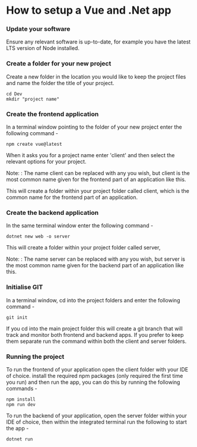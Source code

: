 # How to setup a Vue and .Net app

### Update your software

Ensure any relevant software is up-to-date, for example you have the latest LTS version of Node installed.

### Create a folder for your new project

Create a new folder in the location you would like to keep the project files
and name the folder the title of your project.

```shell
cd Dev
mkdir "project name"
```

### Create the frontend application

In a terminal window pointing to the folder of your new project
enter the following command -

```shell
npm create vue@latest
```

When it asks you for a project name enter 'client' and then select the relevant
options for your project.

Note:
: The name client can be replaced with any you wish, but client is the most common name given for the frontend
part of an application like this.

This will create a folder within your project folder called client,
which is the common name for the frontend part of an application.

### Create the backend application

In the same terminal window enter the following command -

```shell
dotnet new web -o server
```

This will create a folder within your project folder called server,

Note:
: The name server can be replaced with any you wish, but server is the most common name given for the backend
part of an application like this.

### Initialise GIT

In a terminal window, cd into the project folders and enter the following command -

```shell
git init
```

If you cd into the main project folder this will create a git branch that will track and monitor both frontend
and backend apps. If you prefer to keep them separate run the command within both the client and server
folders.

### Running the project

To run the frontend of your application open the client folder with your IDE of choice.
install the required npm packages (only required the first time you run) and then run the app, you can do
this by running the following commands -

```shell
npm install
npm run dev
```

To run the backend of your application, open the server folder within your IDE of choice,
then within the integrated terminal run the following to start the app -

```shell
dotnet run
```
